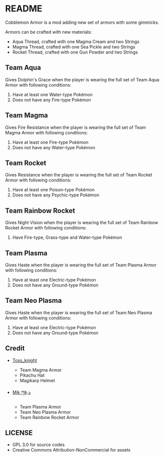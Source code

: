 # README

Cobblemon Armor is a mod adding new set of armors with some gimmicks.

Armors can be crafted with new materials:

- Aqua Thread, crafted with one Magma Cream and two Strings
- Magma Thread, crafted with one Sea Pickle and two Strings
- Rocket Thread, crafted with one Gun Powder and two Strings

## Team Aqua

Gives Dolphin's Grace when the player is wearing the full set of Team Aqua Armor with following conditions:

1. Have at least one Water-type Pokémon
2. Does not have any Fire-type Pokémon

## Team Magma

Gives Fire Resistance when the player is wearing the full set of Team Magma Armor with following conditions:

1. Have at least one Fire-type Pokémon
2. Does not have any Water-type Pokémon

## Team Rocket

Gives Resistance when the player is wearing the full set of Team Rocket Armor with following conditions:

1. Have at least one Poison-type Pokémon
2. Does not have any Psychic-type Pokémon

## Team Rainbow Rocket

Gives Night Vision when the player is wearing the full set of Team Rainbow Rocket Armor with following conditions:

1. Have Fire-type, Grass-type and Water-type Pokémon

## Team Plasma

Gives Haste when the player is wearing the full set of Team Plasma Armor with following conditions:

1. Have at least one Electric-type Pokémon
2. Does not have any Ground-type Pokémon

## Team Neo Plasma

Gives Haste when the player is wearing the full set of Team Neo Plasma Armor with following conditions:

1. Have at least one Electric-type Pokémon
2. Does not have any Ground-type Pokémon

## Credit

- [Toss_knight](https://discordapp.com/users/831822833553375252)
  - Team Magma Armor
  - Pikachu Hat
  - Magikarp Helmet

- [Mik ཀརྨ ঌ](https://discordapp.com/users/449068348727230465)
  - Team Plasma Armor
  - Team Neo Plasma Armor
  - Team Rainbow Rocket Armor

## LICENSE
- GPL 3.0 for source codes
- Creative Commons Attribution-NonCommercial for assets 